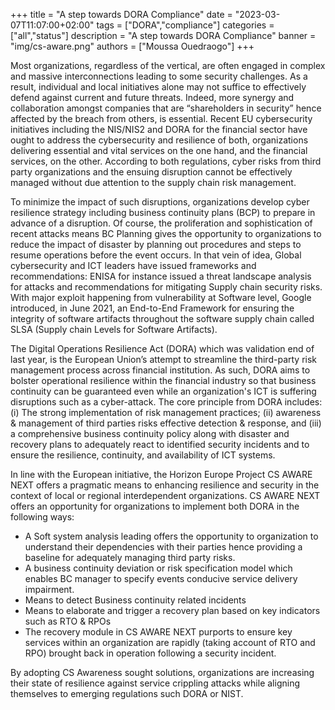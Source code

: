 +++
title = "A step towards DORA Compliance"
date = "2023-03-07T11:07:00+02:00"
tags = ["DORA","compliance"]
categories = ["all","status"]
description = "A step towards DORA Compliance"
banner = "img/cs-aware.png"
authors = ["Moussa Ouedraogo"]
+++


Most organizations, regardless of the vertical, are often engaged in complex and massive interconnections leading to some security challenges. As a result, individual and local initiatives alone may not suffice to effectively defend against current and future threats. Indeed, more synergy and collaboration amongst companies that are “shareholders in security” hence affected by the breach from others, is essential.  Recent EU cybersecurity initiatives including the NIS/NIS2 and DORA for the financial sector have ought to address the cybersecurity and resilience of both, organizations delivering essential and vital services on the one hand, and the financial services, on the other. According to both regulations, cyber risks from third party organizations and the ensuing disruption cannot be effectively managed without due attention to the supply chain risk management. 

To minimize the impact of such disruptions, organizations develop cyber resilience strategy including business continuity plans (BCP) to prepare in advance of a disruption. Of course, the proliferation and sophistication of recent attacks means BC Planning gives the opportunity to organizations to reduce the impact of disaster by planning out procedures and steps to resume operations before the event occurs. In that vein of idea, Global cybersecurity and ICT leaders have issued frameworks and recommendations: ENISA for instance issued a threat landscape analysis for attacks and recommendations for mitigating Supply chain security risks. With major exploit happening from vulnerability at Software level, Google introduced, in June 2021, an End-to-End Framework for ensuring the integrity of software artifacts throughout the software supply chain called SLSA (Supply chain Levels for Software Artifacts).

The Digital Operations Resilience Act (DORA) which was validation end of last year, is the European Union’s attempt to streamline the third-party risk management process across financial institution. As such, DORA aims to bolster operational resilience within the financial industry so that business continuity can be guaranteed even while an organization's ICT is suffering disruptions such as a cyber-attack. The core principle from DORA includes: (i) The strong implementation of risk management practices; (ii) awareness & management of third parties risks effective detection & response, and (iii) a comprehensive business continuity policy along with disaster and recovery plans to adequately react to identified security incidents and to ensure the resilience, continuity, and availability of ICT systems.

In line with the European initiative, the Horizon Europe Project CS AWARE NEXT offers a pragmatic means to enhancing resilience and security in the context of local or regional interdependent organizations. CS AWARE NEXT offers an opportunity for organizations to implement both DORA in the following ways:

 * A Soft system analysis leading offers the opportunity to organization to understand their dependencies with their parties hence providing a baseline for adequately managing third party risks.
 * A business continuity deviation or risk specification model which enables BC manager to specify events conducive service delivery impairment.
 * Means to detect Business continuity related incidents
 * Means to elaborate and trigger a recovery plan based on key indicators such as RTO & RPOs
 * The recovery module in CS AWARE NEXT purports to ensure key services within an organization are rapidly (taking account of RTO and RPO) brought back in operation following a security incident.

By adopting CS Awareness sought solutions, organizations are increasing their state of resilience against service crippling attacks while aligning themselves to emerging regulations such DORA or NIST.
